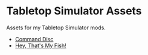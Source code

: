 # Tabletop Simulator Assets

Assets for my Tabletop Simulator mods.

- [Command Disc](https://steamcommunity.com/sharedfiles/filedetails/?id=1881865619)
- [Hey, That's My Fish!](https://steamcommunity.com/sharedfiles/filedetails/?id=1877227251)
